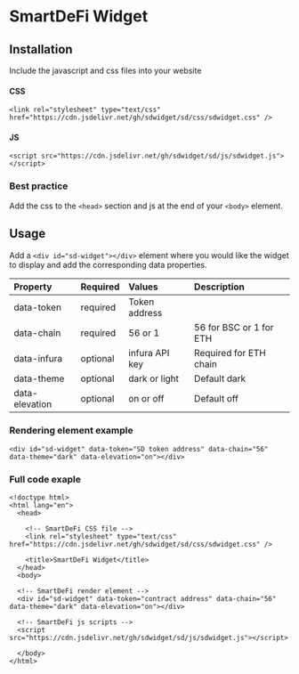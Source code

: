 # SmartDeFi Widget


## Installation

Include the javascript and css files into your website

#### CSS

``` <link rel="stylesheet" type="text/css" href="https://cdn.jsdelivr.net/gh/sdwidget/sd/css/sdwidget.css" /> ```

#### JS

`<script src="https://cdn.jsdelivr.net/gh/sdwidget/sd/js/sdwidget.js"></script>`   


### Best practice

Add the css to the `<head>` section and js at the end of your `<body>` element.


## Usage

Add a `<div id="sd-widget"></div>` element where you would like the widget to display and add the corresponding data properties.

| Property  | Required | Values                | Description | 
| :--------- | :------- | :----------------------- | :----- |
| data-token | required | Token address            | 
| data-chain | required | 56 or 1 | 56 for BSC or 1 for ETH |
| data-infura | optional | infura API key | Required for ETH chain |
| data-theme | optional | dark or light | Default dark |
| data-elevation | optional | on or off| Default off |
  

### Rendering element example

`<div id="sd-widget" data-token="SD token address" data-chain="56" data-theme="dark" data-elevation="on"></div>`

### Full code exaple

```
<!doctype html>
<html lang="en">
  <head>

    <!-- SmartDeFi CSS file -->
    <link rel="stylesheet" type="text/css" href="https://cdn.jsdelivr.net/gh/sdwidget/sd/css/sdwidget.css" />
    
    <title>SmartDeFi Widget</title>
  </head>
  <body>

  <!-- SmartDeFi render element -->
  <div id="sd-widget" data-token="contract address" data-chain="56" data-theme="dark" data-elevation="on"></div>

  <!-- SmartDeFi js scripts -->
  <script src="https://cdn.jsdelivr.net/gh/sdwidget/sd/js/sdwidget.js"></script>

  </body>
</html>
```
